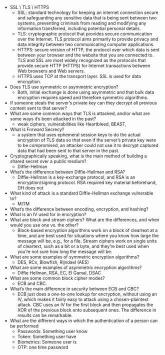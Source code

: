 * SSL \ TLS \ HTTPS 
  * SSL:  standard technology for keeping an internet connection secure and safeguarding any sensitive data that is being sent between two systems, preventing criminals from reading and modifying any information transferred, including potential personal details. 
  * TLS: cryptographic protocol that provides secure communication over the Internet. TLS protocol aims primarily to provide privacy and data integrity between two communicating computer applications. 
  * HTTPS: secure version of HTTP, the protocol over which data is sent between your browser and the website that you are connected to. TLS and SSL are most widely recognized as the protocols that provide secure HTTP (HTTPS) for Internet transactions between Web browsers and Web servers. 
  * HTTPS uses TCP at the transport layer. SSL is used for data encryption. 
* Does TLS use symmetric or asymmetric encryption? 
  * Both,  initial exchange is done using asymmetric and that bulk data encryption requires speed and therefore symmetric algorithms. 
* If someone steals the server’s private key can they decrypt all previous content sent to that server? 
* What are some common ways that TLS is attacked, and/or what are some ways it’s been attacked in the past? 
  * weak ciphers, vulnerabilities like Heartbleed, BEAST, 
* What is Forward Secrecy? 
  * a system that uses ephemeral session keys to do the actual encryption of TLS data so that even if the server’s private key were to be compromised, an attacker could not use it to decrypt captured data that had been sent to that server in the past. 
* Cryptographically speaking, what is the main method of building a shared secret over a public medium? 
  * Diffie-Hellman 
* What’s the difference between Diffie-Hellman and RSA? 
  * Diffie-Hellman is a key-exchange protocol, and RSA is an encryption/signing protocol. RSA required key material beforehand, DH does not 
* What kind of attack is a standard Diffie-Hellman exchange vulnerable to? 
  * MITM 
* What’s the difference between encoding, encryption, and hashing? 
* What is an IV used for in encryption? 
* What are block and stream ciphers? What are the differences, and when would you use one vs. the other? 
  * Block-based encryption algorithms work on a block of cleartext at a time, and are best used for situations where you know how large the message will be, e.g., for a file. Stream ciphers work on single units of cleartext, such as a bit or a byte, and they’re best used when you’re not sure how long the message will be. 
* What are some examples of symmetric encryption algorithms? 
  * DES, RCx, Blowfish, Rijndael (AES) 
* What are some examples of asymmetric encryption algorithms? 
  * Diffie Hellman, RSA, EC, El Gamal, DSAC 
* What are some common block cipher modes? 
  * ECB and CBC. 
* What’s the main difference in security between ECB and CBC? 
  * ECB just does a one-to-one lookup for encryption, without using an IV, which makes it fairly easy to attack using a chosen-plaintext attack. CBC uses an IV for the first block and then propagates the XOR of the previous block onto subsequent ones. The difference in results can be remarkable. 
* What are the different ways in which the authentication of a person can be performed 
  * Passwords: Something user know 
  * Token: Something user have 
  * Biometrics: Someone user is 
  * OTP: one time password 